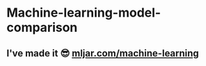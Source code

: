 # Machine-learning-model-comparison

<h2>I've made it 😎 <a href="https://mljar.com/machine-learning/">mljar.com/machine-learning</h2>
